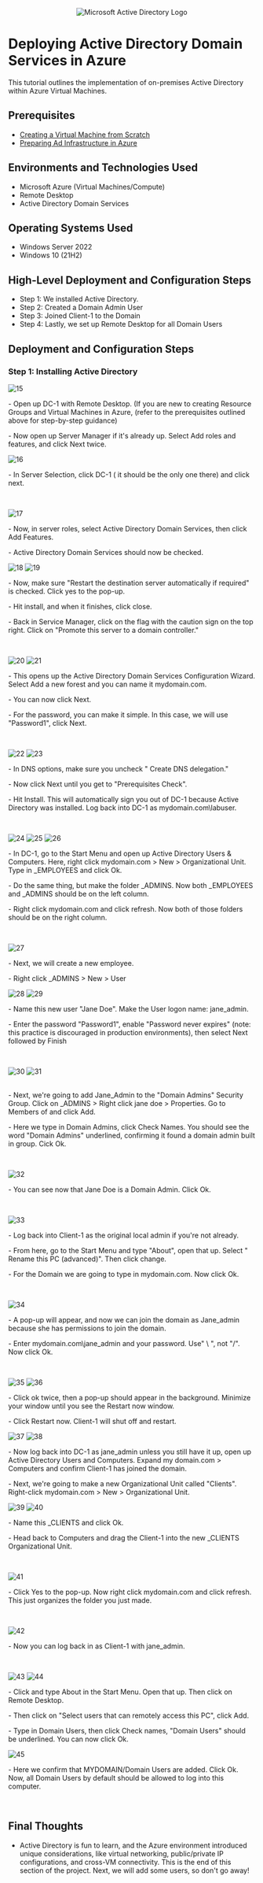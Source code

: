 <p align="center">
<img src="https://i.imgur.com/pU5A58S.png" alt="Microsoft Active Directory Logo"/>
</p>

<h1>Deploying Active Directory Domain Services in Azure</h1>
This tutorial outlines the implementation of on-premises Active Directory within Azure Virtual Machines.<br />


<h2>Prerequisites</h2>

- [Creating a Virtual Machine from Scratch](https://github.com/jbflores95/Virtual-machine)
- [Preparing Ad Infrastructure in Azure](https://github.com/jbflores95/AD-Infrastructure/blob/main/README.md)

<h2>Environments and Technologies Used</h2>

- Microsoft Azure (Virtual Machines/Compute)
- Remote Desktop
- Active Directory Domain Services
  

<h2>Operating Systems Used </h2>

- Windows Server 2022
- Windows 10 (21H2)

<h2>High-Level Deployment and Configuration Steps</h2>

- Step 1: We installed Active Directory.
- Step 2: Created a Domain Admin User
- Step 3: Joined Client-1 to the Domain
- Step 4: Lastly, we set up Remote Desktop for all Domain Users

<h2>Deployment and Configuration Steps</h2>

<h3>Step 1: Installing Active Directory</h3>
<p>

![15](https://github.com/user-attachments/assets/4f65670e-d5c1-4cbf-95b1-65592d74a5b3)

</p>
<p>
- Open up DC-1 with Remote Desktop. (If you are new to creating Resource Groups and Virtual Machines in Azure, (refer to the prerequisites outlined above for step-by-step guidance)
</p>
- Now open up Server Manager if it's already up. Select Add roles and features, and click Next twice.
<br />

<p>

![16](https://github.com/user-attachments/assets/e4854e97-ddfe-4389-b4d9-cd3f9986be5c)

</p>
<p>
- In Server Selection, click DC-1 ( it should be the only one there) and click next.
</p>
<br />

<p>

![17](https://github.com/user-attachments/assets/56635727-d6f1-41e6-994a-fd11d006bece)

</p>
<p>
- Now, in server roles, select Active Directory Domain Services, then click Add Features.
</p>
- Active Directory Domain Services should now be checked.
<br />

<p>

![18](https://github.com/user-attachments/assets/23f31c2d-c3de-4f45-87a2-95a796a5ad69)
![19](https://github.com/user-attachments/assets/b124b351-1d1a-4bc4-a568-bfd0290a3692)

</p>
<p>
- Now, make sure "Restart the destination server automatically if required" is checked. Click yes to the pop-up. 
</p>
- Hit install, and when it finishes, click close.
</p>
- Back in Service Manager, click on the flag with the caution sign on the top right. Click on "Promote this server to a domain controller."
</p>
<br />

<p>

![20](https://github.com/user-attachments/assets/28814397-fc8e-4d7b-93f9-ae633255e505)
![21](https://github.com/user-attachments/assets/a4473f2b-66e9-4272-b312-cafc69336a8e)

</p>
<p>
- This opens up the Active Directory Domain Services Configuration Wizard. Select Add a new forest and you can name it mydomain.com.
</p>
- You can now click Next.
</p>
- For the password, you can make it simple. In this case, we will use "Password1", click Next.
</p>
<br />

<p>

![22](https://github.com/user-attachments/assets/04b16d81-cc57-4a62-85f2-588e21cc46e0)
![23](https://github.com/user-attachments/assets/12f31452-cfea-46b9-9d30-5712a6752f22)

</p>
<p>
- In DNS options, make sure you uncheck " Create DNS delegation."
</p>
- Now click Next until you get to "Prerequisites Check".
</p>
- Hit Install. This will automatically sign you out of DC-1 because Active Directory was installed. Log back into DC-1 as mydomain.com\labuser.
</p>
<br />

<p>

![24](https://github.com/user-attachments/assets/1045cbab-0ddd-413e-b1f6-18d445f22b43)
![25](https://github.com/user-attachments/assets/c8a35362-0f05-4d1d-a570-46041827fde5)
![26](https://github.com/user-attachments/assets/24146708-02bd-49cd-b699-6665aafe85fb)

</p>
<p>
- In DC-1, go to the Start Menu and open up Active Directory Users & Computers. Here, right click mydomain.com > New > Organizational Unit. Type in _EMPLOYEES and click Ok.
</p>
- Do the same thing, but make the folder _ADMINS. Now both _EMPLOYEES and _ADMINS should be on the left column. 
</p>
- Right click mydomain.com and click refresh. Now both of those folders should be on the right column.
</p>
<br />

<p>

![27](https://github.com/user-attachments/assets/b476a3ea-9034-458e-83eb-f6fb2ca855ed)

</p>
<p>
- Next, we will create a new employee.
</p>
- Right click _ADMINS > New > User
<br />

<p>

![28](https://github.com/user-attachments/assets/58aa17ca-293c-439f-ba17-eb5cce011a7e)
![29](https://github.com/user-attachments/assets/28431e1e-cd47-43be-84ab-4ab50594a130)

</p>
<p>
- Name this new user "Jane Doe". Make the User logon name: jane_admin.
</p>
- Enter the password "Password1", enable "Password never expires" (note: this practice is discouraged in production environments), then select Next followed by Finish 
</p>
<br />

<p>

![30](https://github.com/user-attachments/assets/41bf242a-556e-44e5-b48f-e3e84156d070)
![31](https://github.com/user-attachments/assets/18c89d26-ccd3-4fa6-8b01-7d2d1abaa842)

</p>
<p>

</p>
<br />
- Next, we're going to add Jane_Admin to the "Domain Admins" Security Group. Click on _ADMINS > Right click jane doe > Properties. Go to Members of and click Add.
</p>
- Here we type in Domain Admins, click Check Names. You should see the word "Domain Admins" underlined, confirming it found a domain admin built in group. Cick Ok.
</p>
<br />
<p>

![32](https://github.com/user-attachments/assets/1d10f6b3-5d99-4478-9ae2-108cd0ac6983)

</p>
<p>
- You can see now that Jane Doe is a Domain Admin. Click Ok.
</p>
<br />

<p>

![33](https://github.com/user-attachments/assets/eebc053c-1b95-43be-ae70-e409cca18879)

</p>
<p>
- Log back into Client-1 as the original local admin if you're not already.
</p>
- From here, go to the Start Menu and type "About", open that up. Select " Rename this PC (advanced)". Then click change.
</p>
- For the Domain we are going to type in mydomain.com. Now click Ok.
</p>
<br />

<p>

![34](https://github.com/user-attachments/assets/5f00d041-feed-4a55-90d6-9a2c98ab7481)

</p>
<p>
- A pop-up will appear, and now we can join the domain as Jane_admin because she has permissions to join the domain.
</p>
- Enter mydomain.com\jane_admin and your password. Use" \ ", not "/". Now click Ok.
</p>
<br />

<p>

![35](https://github.com/user-attachments/assets/3e4eaa28-b165-495c-9c99-23e6ccb1d409)
![36](https://github.com/user-attachments/assets/1030e112-4dda-4185-94d4-df9278896c57)

</p>
<p>
- Click ok twice, then a pop-up should appear in the background. Minimize your window  until you see the Restart now window. 
</p>
- Click Restart now. Client-1 will shut off and restart.
<br />

<p>

![37](https://github.com/user-attachments/assets/89687b28-7739-4bc2-b960-0e67f6b83a66)
![38](https://github.com/user-attachments/assets/70712042-35b6-4bf9-a28a-38d2698141b3)

</p>
<p>
- Now log back into DC-1 as jane_admin unless you still have it up, open up Active Directory Users and Computers. Expand my domain.com > Computers and confirm Client-1 has joined the domain.
</p>
- Next, we're going to make a new Organizational Unit called "Clients". Right-click mydomain.com > New > Organizational Unit.
<br />

<p>

![39](https://github.com/user-attachments/assets/9367ce45-6fd1-4e47-b2b1-cd269a97036f)
![40](https://github.com/user-attachments/assets/8e93de99-90d8-4157-9a6a-c60be74ecfa4)

</p>
<p>
- Name this _CLIENTS and click Ok.
</p>
- Head back to Computers and drag the Client-1 into the new _CLIENTS Organizational Unit.
</p>
<br />

<p>

![41](https://github.com/user-attachments/assets/554031e1-bf63-41c3-97ed-2d6c59d0644d)

</p>
<p>
- Click Yes to the pop-up. Now right click mydomain.com and click refresh. This just organizes the folder you just made.
</p>
<br />

<p>

![42](https://github.com/user-attachments/assets/f9498c99-8c4d-49b8-a197-55502e053512)

</p>
<p>
- Now you can log back in as Client-1 with jane_admin.
</p>
<br />

<p>

![43](https://github.com/user-attachments/assets/d8ed1dae-1de4-419e-8638-fe7428a4a4e9)
![44](https://github.com/user-attachments/assets/35c97cb1-7ada-4b08-9cde-dcb220df1ea3)

</p>
<p>
- Click and type About in the Start Menu. Open that up. Then click on Remote Desktop.
</p>
- Then click on "Select users that can remotely access this PC", click Add.
</p>
- Type in Domain Users, then click Check names, "Domain Users" should be underlined. You can now click Ok.
<br />

<p>

![45](https://github.com/user-attachments/assets/a7313fbb-62ac-4a71-912b-d077f8b059a6)

</p>
<p>
- Here we confirm that MYDOMAIN/Domain Users are added. Click Ok. Now, all Domain Users by default should be allowed to log into this computer.
</p>
<br />

<h2>Final Thoughts</h2>

- Active Directory is fun to learn, and the Azure environment introduced unique considerations, like virtual networking, public/private IP configurations, and cross-VM connectivity. This is the end of this section of the project. Next, we will add some users, so don't go away!
